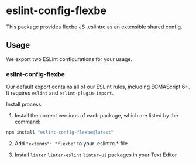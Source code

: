 # eslint-config-flexbe

This package provides flexbe JS .eslintrc as an extensible shared config.

## Usage

We export two ESLint configurations for your usage.

### eslint-config-flexbe

Our default export contains all of our ESLint rules, including ECMAScript 6+. It requires `eslint` and `eslint-plugin-import`.

Install process:

1. Install the correct versions of each package, which are listed by the command:

  ```sh
  npm install "eslint-config-flexbe@latest"
  ```

2. Add `"extends": "flexbe"` to your .eslintrc.* file

3. Install `linter` `linter-eslint` `linter-ui` packages in your Text Editor
